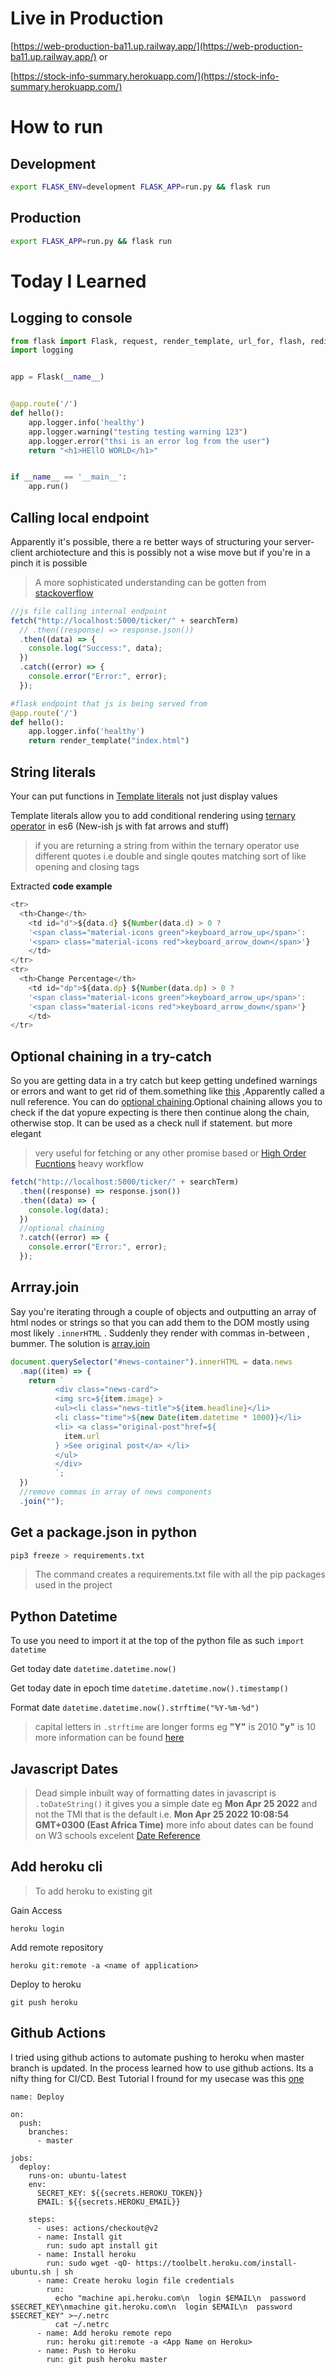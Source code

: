# Live in Production

[https://web-production-ba11.up.railway.app/](https://web-production-ba11.up.railway.app/)
or

[https://stock-info-summary.herokuapp.com/](https://stock-info-summary.herokuapp.com/)

# How to run

## Development

```bash
export FLASK_ENV=development FLASK_APP=run.py && flask run
```

## Production

```bash
export FLASK_APP=run.py && flask run
```

# Today I Learned

## Logging to console

```python
from flask import Flask, request, render_template, url_for, flash, redirect, request, session, jsonify
import logging


app = Flask(__name__)


@app.route('/')
def hello():
    app.logger.info('healthy')
    app.logger.warning("testing testing warning 123")
    app.logger.error("thsi is an error log from the user")
    return "<h1>HEllO WORLD</h1>"


if __name__ == '__main__':
    app.run()

```

## Calling local endpoint

Apparently it's possible, there a re better ways of structuring your server-client archiotecture and this is possibly not a wise move but if you're in a pinch it is possible

> A more sophisticated understanding can be gotten from [stackoverflow](https://stackoverflow.com/questions/48135786/how-to-make-a-get-request-on-another-endpoint-in-node)

```javascript
//js file calling internal endpoint
fetch("http://localhost:5000/ticker/" + searchTerm)
  // .then((response) => response.json())
  .then((data) => {
    console.log("Success:", data);
  })
  .catch((error) => {
    console.error("Error:", error);
  });
```

```python
#flask endpoint that js is being served from
@app.route('/')
def hello():
    app.logger.info('healthy')
    return render_template("index.html")


```

## String literals

Your can put functions in [Template literals](https://developer.mozilla.org/en-US/docs/Web/JavaScript/Reference/Template_literals) not just display values

Template literals allow you to add conditional rendering using [ternary operator](https://www.programiz.com/javascript/ternary-operator) in es6 (New-ish js with fat arrows and stuff)

> if you are returning a string from within the ternary operator use different quotes i.e double and single qoutes matching sort of like opening and closing tags

Extracted **code example**

```javascript
<tr>
  <th>Change</th>
    <td id="d">${data.d} ${Number(data.d) > 0 ?
    '<span class="material-icons green">keyboard_arrow_up</span>':
    '<span> class="material-icons red">keyboard_arrow_down</span>'}
    </td>
</tr>
<tr>
  <th>Change Percentage</th>
    <td id="dp">${data.dp} ${Number(data.dp) > 0 ?
    '<span class="material-icons green">keyboard_arrow_up</span>':
    '<span class="material-icons red">keyboard_arrow_down</span>'}
    </td>
</tr>

```

## Optional chaining in a try-catch

So you are getting data in a try catch but keep getting undefined warnings or errors and want to get rid of them.something like [this](https://stackoverflow.com/questions/70323749/typeerror-cannot-read-properties-of-undefined-reading-catch) ,Apparently called a null reference. You can do [optional chaining](https://developer.mozilla.org/en-US/docs/Web/JavaScript/Reference/Operators/Optional_chaining).Optional chaining allows you to check if the dat yopure expecting is there then continue along the chain, otherwise stop. It can be used as a check null if statement. but more elegant

> very useful for fetching or any other promise based or [High Order Fucntions](https://eloquentjavascript.net/05_higher_order.html) heavy workflow

```javascript
fetch("http://localhost:5000/ticker/" + searchTerm)
  .then((response) => response.json())
  .then((data) => {
    console.log(data);
  })
  //optional chaining
  ?.catch((error) => {
    console.error("Error:", error);
  });
```

## Arrray.join

Say you're iterating through a couple of objects and outputting an array of html nodes or strings so that you can add them to the DOM mostly using most likely `.innerHTML` . Suddenly they render with commas in-between , bummer. The solution is [array.join](https://developer.mozilla.org/en-US/docs/Web/JavaScript/Reference/Global_Objects/Array/join)

```javascript
document.querySelector("#news-container").innerHTML = data.news
  .map((item) => {
    return `
          <div class="news-card">
          <img src=${item.image} >
          <ul><li class="news-title">${item.headline}</li>
          <li class="time">${new Date(item.datetime * 1000)}</li>
          <li> <a class="original-post"href=${
            item.url
          } >See original post</a> </li>
          </ul>
          </div>
          `;
  })
  //remove commas in array of news components
  .join("");
```

## Get a package.json in python

```bash
pip3 freeze > requirements.txt
```

> The command creates a requirements.txt file with all the pip packages used in the project

## Python Datetime

To use you need to import it at the top of the python file as such `import datetime`

Get today date `datetime.datetime.now() `

Get today date in epoch time `datetime.datetime.now().timestamp()`

Format date `datetime.datetime.now().strftime("%Y-%m-%d")`

> capital letters in `.strftime` are longer forms eg **"Y"** is 2010 **"y"** is 10 more information can be found [here](https://www.journaldev.com/23365/python-string-to-datetime-strptime)

## Javascript Dates

> Dead simple inbuilt way of formatting dates in javascript is `.toDateString()` it gives you a simple date eg **Mon Apr 25 2022** and not the TMI that is the default i.e. **Mon Apr 25 2022 10:08:54 GMT+0300 (East Africa Time)** more info about dates can be found on W3 schools excelent [Date Reference](https://www.w3schools.com/jsref/jsref_obj_date.asp)

## Add heroku cli

> To add heroku to existing git

Gain Access

`heroku login`

Add remote repository

`heroku git:remote -a <name of application>`

Deploy to heroku

`git push heroku`

## Github Actions

I tried using github actions to automate pushing to heroku when master branch is updated. In the process learned how to use github actions. Its a nifty thing for CI/CD. Best Tutorial I fround for my usecase was this [one](https://remarkablemark.org/blog/2021/03/12/github-actions-deploy-to-heroku/)

```
name: Deploy

on:
  push:
    branches:
      - master

jobs:
  deploy:
    runs-on: ubuntu-latest
    env:
      SECRET_KEY: ${{secrets.HEROKU_TOKEN}}
      EMAIL: ${{secrets.HEROKU_EMAIL}}

    steps:
      - uses: actions/checkout@v2
      - name: Install git
        run: sudo apt install git
      - name: Install heroku
        run: sudo wget -qO- https://toolbelt.heroku.com/install-ubuntu.sh | sh
      - name: Create heroku login file credentials
        run:
          echo "machine api.heroku.com\n  login $EMAIL\n  password $SECRET_KEY\nmachine git.heroku.com\n  login $EMAIL\n  password $SECRET_KEY" >~/.netrc
          cat ~/.netrc
      - name: Add heroku remote repo
        run: heroku git:remote -a <App Name on Heroku>
      - name: Push to Heroku
        run: git push heroku master
```
